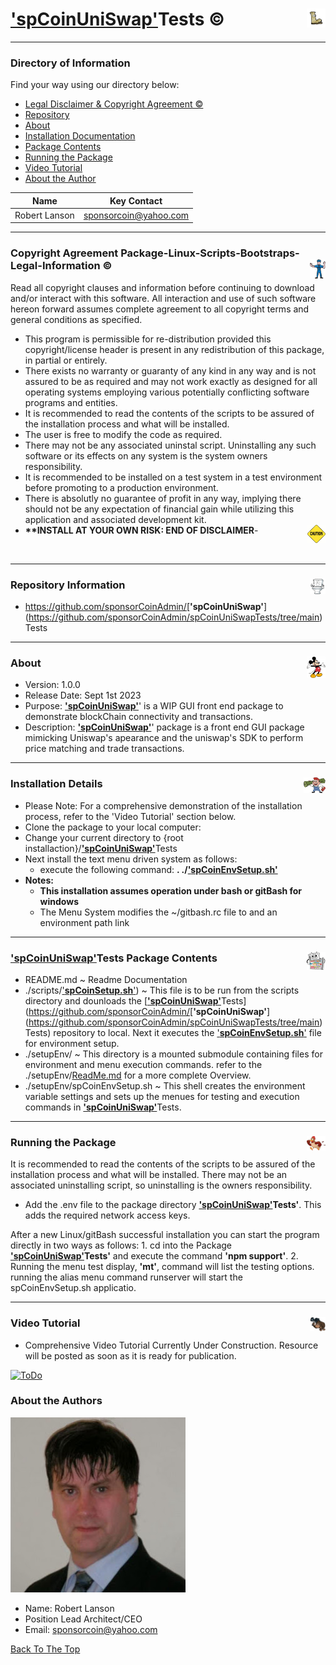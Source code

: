 # [<b>'spCoinUniSwap'</b>](https://github.com/sponsorCoinAdmin/spCoinUniSwapTests/tree/main)Tests ©<img src="https://github.com/sponsorCoinAdmin/spCoinImages/blob/main/boot1.png" width="6%" align= "right">
---
### Directory of Information
Find your way using our directory below:

- [Legal Disclaimer & Copyright Agreement ©](#copyright-agreement)
- [Repository](#repository-information)
- [About](#About)
- [Installation Documentation](#installation-details)
- [Package Contents](#package-contents)
- [Running the Package](#running-the-package)
- [Video Tutorial](#video-tutorial)
- [About the Author](#about-the-authors)
 
 Name  | Key Contact
------------- | -------------
Robert Lanson  | sponsorcoin@yahoo.com

 - - - -
### Copyright Agreement <b>Package-Linux-Scripts-Bootstraps-Legal-Information ©</b> <img src="https://github.com/sponsorCoinAdmin/spCoinImages/blob/main/policeman.png" width="5%" align= "right">

Read all copyright clauses and information before continuing to download and/or interact with this software. All interaction and use of such software hereon forward assumes complete agreement to all copyright terms and general conditions as specified. 

- This program is permissible for re-distribution provided this copyright/license header is present in any redistribution of this package, in partial or entirely.  
- There exists no warranty or guaranty of any kind in any way and is not assured to be as required and may not work exactly as designed for all operating systems employing various potentially conflicting software programs and entities.  
- It is recommended to read the contents of the scripts to be assured of the installation process and what will be installed. 
- The user is free to modify the code as required. 
- There may not be any associated uninstal script. Uninstalling any such software or its effects on any system is the system owners responsibility.
- It is recommended to be installed on a test system in a test environment before promoting to a production environment.
- There is absolutly no guarantee of profit in any way, implying there should not be any expectation of financial gain while utilizing this application and associated development kit.
- <b>**INSTALL AT YOUR OWN RISK: END OF DISCLAIMER</b><img src="https://github.com/sponsorCoinAdmin/spCoinImages/blob/main//caution.png" width="6%" align= "right">-</b>
 <BR>
 
 - - - -
### Repository Information <img src="https://github.com/sponsorCoinAdmin/spCoinImages/blob/main/repository.png" width="5%" align= "right">
- https://github.com/sponsorCoinAdmin/[<b>'spCoinUniSwap'</b>](https://github.com/sponsorCoinAdmin/spCoinUniSwapTests/tree/main)Tests

- - - -
### About <img src="https://github.com/sponsorCoinAdmin/spCoinImages/blob/main/aboutMickey.png" width="6%" align= "right">
- Version: 1.0.0
- Release Date: Sept 1st 2023
- Purpose: [<b>'spCoinUniSwap'</b>](https://github.com/sponsorCoinAdmin/spCoinUniSwapTests/tree/main)' is a WIP GUI front end package to demonstrate blockChain connectivity and transactions.
- Description: [<b>'spCoinUniSwap'</b>](https://github.com/sponsorCoinAdmin/spCoinUniSwapTests/tree/main)' package is a front end GUI package mimicking Uniswap's apearance and the uniswap's SDK to perform price matching and trade transactions. 
 - - - -
### Installation Details<img src="https://github.com/sponsorCoinAdmin/spCoinImages/blob/main/installation.png" width="7%" align= "right">
- Please Note: For a comprehensive demonstration of the installation process, refer to the 'Video Tutorial' section below.
- Clone the package to your local computer:
- Change your current directory to {root installaction}/[<b>'spCoinUniSwap'</b>](https://github.com/sponsorCoinAdmin/spCoinUniSwapTests/tree/main)Tests
- Next install the text menu driven system as follows:
    - execute the following command: <b>. ./['<b>spCoinEnvSetup.sh</b>'](https://github.com/sponsorCoinAdmin/spCoinSetupEnv/blob/main/spCoinEnvSetup.sh)</b>
- <b>Notes:
    - This installation assumes operation under bash or gitBash for windows</b>
    - The Menu System modifies the ~/gitbash.rc file to and an environment path link
 - - - -
### [<b>'spCoinUniSwap'</b>](https://github.com/sponsorCoinAdmin/spCoinUniSwapTests/tree/main)Tests Package Contents<img src="https://github.com/sponsorCoinAdmin/spCoinImages/blob/main/contents.png" width="6%" align= "right">

- README.md ~ Readme Documentation
- ./scripts/['<b>spCoinSetup.sh</b>'](https://github.com/sponsorCoinAdmin/[<b>'spCoinUniSwap'</b>](https://github.com/sponsorCoinAdmin/spCoinUniSwapTests/tree/main)Tests/blob/main/scripts/spCoinSetup.sh))  ~ This file is to be run from the scripts directory and dounloads the [[<b>'spCoinUniSwap'</b>](https://github.com/sponsorCoinAdmin/spCoinUniSwapTests/tree/main)Tests](https://github.com/sponsorCoinAdmin/[<b>'spCoinUniSwap'</b>](https://github.com/sponsorCoinAdmin/spCoinUniSwapTests/tree/main)Tests) repository to local. Next it executes the ['<b>spCoinEnvSetup.sh</b>'](https://github.com/sponsorCoinAdmin/spCoinSetupEnv/blob/main/spCoinEnvSetup.sh) file for environment setup.
- ./setupEnv/ ~ This directory is a mounted submodule containing files for environment and menu execution commands. refer to the ./setupEnv/[ReadMe.md](https://github.com/sponsorCoinAdmin/spCoinSetupEnv/blob/main/README.md) for a more complete Overview.
- ./setupEnv/spCoinEnvSetup.sh ~ This shell creates the environment variable settings and sets up the menues for testing and execution commands in [<b>'spCoinUniSwap'</b>](https://github.com/sponsorCoinAdmin/spCoinUniSwapTests/tree/main)Tests.
 - - - -
### Running the Package<img src="https://github.com/sponsorCoinAdmin/spCoinImages/blob/main/running2.png" width="6%" align= "right">
It is recommended to read the contents of the scripts to be assured of the installation process and what will be installed.  There may not be an associated uninstalling script, so uninstalling is the owners responsibility.
  - Add the .env file to the package directory <b>[<b>'spCoinUniSwap'</b>](https://github.com/sponsorCoinAdmin/spCoinUniSwapTests/tree/main)Tests'</b>. This adds the required network access keys.

After a new Linux/gitBash successful installation you can start the program directly in two ways as follows:
    1. cd into the Package <b>[<b>'spCoinUniSwap'</b>](https://github.com/sponsorCoinAdmin/spCoinUniSwapTests/tree/main)Tests'</b> and execute the command <b>'npm support'</b>.
    2. Running the menu test display, <b>'mt'</b>, command will list the testing options.
       running the alias menu command runserver will start the spCoinEnvSetup.sh</b> applicatio.
 - - - -
### Video Tutorial<img src="https://github.com/sponsorCoinAdmin/spCoinImages/blob/main/video.png" width="5%" align= "right">
- Comprehensive Video Tutorial Currently Under Construction. Resource will be posted as soon as it is ready for publication.

[![ToDo](https://github.com/sponsorCoinAdmin/spCoinImages/blob/main/maxresdefault.jpg)](https://youtu.be/T_d5-y8hpYI "AWS Migration")

### About the Authors
![Author Image](https://github.com/sponsorCoinAdmin/spCoinImages/blob/main/RobinPhoto.jpg)
- Name: Robert Lanson
- Position Lead Architect/CEO
- Email: sponsorcoin@yahoo.com

[Back To The Top](#directory-of-information)
